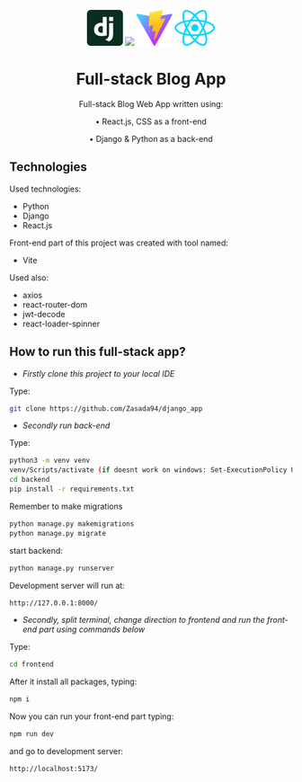 <p align="center">
    <img src="./frontend/src/assets/django.svg" height="64"/>
    <img src="https://www.python.org/static/img/python-logo.png" height="64"/>
    <img src="./frontend/public/vite.svg" height="64"/>
    <img src="./frontend/src/assets/react.svg" height="64"/>
</p>

<h1 align="center">Full-stack Blog App</h1>

<p align="center">Full-stack Blog Web App written using:</p>
<p align="center" style="margin: 0;">• React.js, CSS as a front-end</p>
<p align="center">• Django & Python as a back-end</p>

## Technologies

Used technologies:

- Python
- Django
- React.js

Front-end part of this project was created with tool named:

- Vite

Used also:

- axios
- react-router-dom
- jwt-decode
- react-loader-spinner

## How to run this full-stack app?

- _Firstly clone this project to your local IDE_

Type:

```bash
git clone https://github.com/Zasada94/django_app
```

- _Secondly run back-end_

Type:

```bash
python3 -m venv venv
venv/Scripts/activate (if doesnt work on windows: Set-ExecutionPolicy Unrestricted -Scope Process)
cd backend
pip install -r requirements.txt
```

Remember to make migrations

```bash
python manage.py makemigrations
python manage.py migrate
```

start backend:

```bash
python manage.py runserver
```

Development server will run at:

```bash
http://127.0.0.1:8000/
```

- _Secondly, split terminal, change direction to frontend and run the front-end part using commands below_

Type:

```bash
cd frontend
```

After it install all packages, typing:

```bash
npm i
```

Now you can run your front-end part typing:

```bash
npm run dev
```

and go to development server:

```bash
http://localhost:5173/
```

